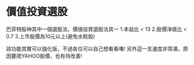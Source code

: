 # 價值投資選股
巴菲特股神其中一個選股法，價值投資選股法其一
1.本益比 < 13
2.股價淨值比 < 0.7
3.上市股價為10元以上(避免水餃股)

該功能其實可以強化版，不過各位可以自己想看看嚕!
另外這一支速度非常滿，原因要爬YAHOO股價，也有待改善!


